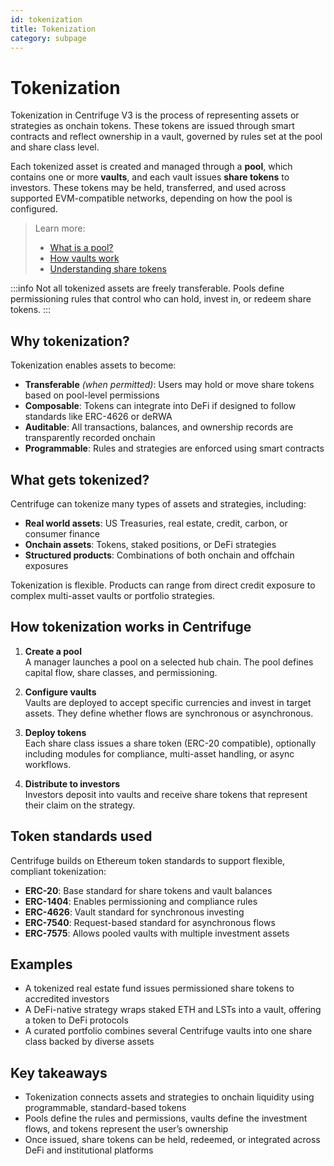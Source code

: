 ```yaml
---
id: tokenization
title: Tokenization
category: subpage
---
```


# Tokenization

Tokenization in Centrifuge V3 is the process of representing assets or strategies as onchain tokens. These tokens are issued through smart contracts and reflect ownership in a vault, governed by rules set at the pool and share class level.

Each tokenized asset is created and managed through a **pool**, which contains one or more **vaults**, and each vault issues **share tokens** to investors. These tokens may be held, transferred, and used across supported EVM-compatible networks, depending on how the pool is configured.

> Learn more:  
> - [What is a pool?](/user/concepts/pools)  
> - [How vaults work](/user/concepts/vaults)  
> - [Understanding share tokens](/user/concepts/tokens)

:::info
Not all tokenized assets are freely transferable. Pools define permissioning rules that control who can hold, invest in, or redeem share tokens.
:::

## Why tokenization?

Tokenization enables assets to become:

- **Transferable** *(when permitted)*: Users may hold or move share tokens based on pool-level permissions
- **Composable**: Tokens can integrate into DeFi if designed to follow standards like ERC-4626 or deRWA
- **Auditable**: All transactions, balances, and ownership records are transparently recorded onchain
- **Programmable**: Rules and strategies are enforced using smart contracts

## What gets tokenized?

Centrifuge can tokenize many types of assets and strategies, including:

- **Real world assets**: US Treasuries, real estate, credit, carbon, or consumer finance  
- **Onchain assets**: Tokens, staked positions, or DeFi strategies  
- **Structured products**: Combinations of both onchain and offchain exposures

Tokenization is flexible. Products can range from direct credit exposure to complex multi-asset vaults or portfolio strategies.

## How tokenization works in Centrifuge

1. **Create a pool**  
   A manager launches a pool on a selected hub chain. The pool defines capital flow, share classes, and permissioning.

2. **Configure vaults**  
   Vaults are deployed to accept specific currencies and invest in target assets. They define whether flows are synchronous or asynchronous.

3. **Deploy tokens**  
   Each share class issues a share token (ERC-20 compatible), optionally including modules for compliance, multi-asset handling, or async workflows.

4. **Distribute to investors**  
   Investors deposit into vaults and receive share tokens that represent their claim on the strategy.

## Token standards used

Centrifuge builds on Ethereum token standards to support flexible, compliant tokenization:

- **ERC-20**: Base standard for share tokens and vault balances  
- **ERC-1404**: Enables permissioning and compliance rules  
- **ERC-4626**: Vault standard for synchronous investing  
- **ERC-7540**: Request-based standard for asynchronous flows  
- **ERC-7575**: Allows pooled vaults with multiple investment assets

## Examples

- A tokenized real estate fund issues permissioned share tokens to accredited investors  
- A DeFi-native strategy wraps staked ETH and LSTs into a vault, offering a token to DeFi protocols  
- A curated portfolio combines several Centrifuge vaults into one share class backed by diverse assets

## Key takeaways

- Tokenization connects assets and strategies to onchain liquidity using programmable, standard-based tokens  
- Pools define the rules and permissions, vaults define the investment flows, and tokens represent the user’s ownership  
- Once issued, share tokens can be held, redeemed, or integrated across DeFi and institutional platforms